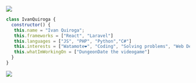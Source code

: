 <picture style="justify-content-end"><img src="https://media.tenor.com/xv4YcvjTsRoAAAAi/zzz.gif"></picture>

```javascript
class IvanQuiroga {
  constructor() {
   this.name = "Ivan Quiroga";
   this.frameworks = ["React", "Laravel"]
   this.languages = ["JS", "PHP", "Python","C#"]
   this.interests = ["Watamote❤️", "Coding", "Solving problems", "Web Development","CyberSecurity", "Game Development"]
   this.whatImWorkingOn = ["DungeonDate the videogame"]
  }
}

```

<picture><img src="https://media1.tenor.com/m/MPnfJyNHwj0AAAAd/tomoko-watamote.gif"></picture>

